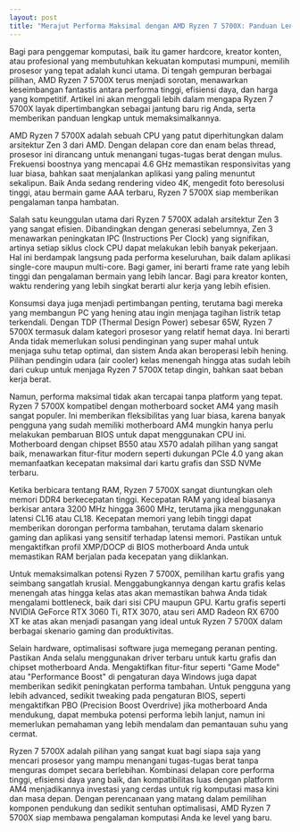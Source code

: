```yaml
---
layout: post
title: "Merajut Performa Maksimal dengan AMD Ryzen 7 5700X: Panduan Lengkap untuk Enthusiast"
---
```


Bagi para penggemar komputasi, baik itu gamer hardcore, kreator konten, atau profesional yang membutuhkan kekuatan komputasi mumpuni, memilih prosesor yang tepat adalah kunci utama. Di tengah gempuran berbagai pilihan, AMD Ryzen 7 5700X terus menjadi sorotan, menawarkan keseimbangan fantastis antara performa tinggi, efisiensi daya, dan harga yang kompetitif. Artikel ini akan menggali lebih dalam mengapa Ryzen 7 5700X layak dipertimbangkan sebagai jantung baru rig Anda, serta memberikan panduan lengkap untuk memaksimalkannya.

AMD Ryzen 7 5700X adalah sebuah CPU yang patut diperhitungkan dalam arsitektur Zen 3 dari AMD. Dengan delapan core dan enam belas thread, prosesor ini dirancang untuk menangani tugas-tugas berat dengan mulus. Frekuensi boostnya yang mencapai 4.6 GHz memastikan responsivitas yang luar biasa, bahkan saat menjalankan aplikasi yang paling menuntut sekalipun. Baik Anda sedang rendering video 4K, mengedit foto beresolusi tinggi, atau bermain game AAA terbaru, Ryzen 7 5700X siap memberikan pengalaman tanpa hambatan.

Salah satu keunggulan utama dari Ryzen 7 5700X adalah arsitektur Zen 3 yang sangat efisien. Dibandingkan dengan generasi sebelumnya, Zen 3 menawarkan peningkatan IPC (Instructions Per Clock) yang signifikan, artinya setiap siklus clock CPU dapat melakukan lebih banyak pekerjaan. Hal ini berdampak langsung pada performa keseluruhan, baik dalam aplikasi single-core maupun multi-core. Bagi gamer, ini berarti frame rate yang lebih tinggi dan pengalaman bermain yang lebih lancar. Bagi para kreator konten, waktu rendering yang lebih singkat berarti alur kerja yang lebih efisien.

Konsumsi daya juga menjadi pertimbangan penting, terutama bagi mereka yang membangun PC yang hening atau ingin menjaga tagihan listrik tetap terkendali. Dengan TDP (Thermal Design Power) sebesar 65W, Ryzen 7 5700X termasuk dalam kategori prosesor yang relatif hemat daya. Ini berarti Anda tidak memerlukan solusi pendinginan yang super mahal untuk menjaga suhu tetap optimal, dan sistem Anda akan beroperasi lebih hening. Pilihan pendingin udara (air cooler) kelas menengah hingga atas sudah lebih dari cukup untuk menjaga Ryzen 7 5700X tetap dingin, bahkan saat beban kerja berat.

Namun, performa maksimal tidak akan tercapai tanpa platform yang tepat. Ryzen 7 5700X kompatibel dengan motherboard socket AM4 yang masih sangat populer. Ini memberikan fleksibilitas yang luar biasa, karena banyak pengguna yang sudah memiliki motherboard AM4 mungkin hanya perlu melakukan pembaruan BIOS untuk dapat menggunakan CPU ini. Motherboard dengan chipset B550 atau X570 adalah pilihan yang sangat baik, menawarkan fitur-fitur modern seperti dukungan PCIe 4.0 yang akan memanfaatkan kecepatan maksimal dari kartu grafis dan SSD NVMe terbaru.

Ketika berbicara tentang RAM, Ryzen 7 5700X sangat diuntungkan oleh memori DDR4 berkecepatan tinggi. Kecepatan RAM yang ideal biasanya berkisar antara 3200 MHz hingga 3600 MHz, terutama jika menggunakan latensi CL16 atau CL18. Kecepatan memori yang lebih tinggi dapat memberikan dorongan performa tambahan, terutama dalam skenario gaming dan aplikasi yang sensitif terhadap latensi memori. Pastikan untuk mengaktifkan profil XMP/DOCP di BIOS motherboard Anda untuk memastikan RAM berjalan pada kecepatan yang diiklankan.

Untuk memaksimalkan potensi Ryzen 7 5700X, pemilihan kartu grafis yang seimbang sangatlah krusial. Menggabungkannya dengan kartu grafis kelas menengah atas hingga kelas atas akan memastikan bahwa Anda tidak mengalami bottleneck, baik dari sisi CPU maupun GPU. Kartu grafis seperti NVIDIA GeForce RTX 3060 Ti, RTX 3070, atau seri AMD Radeon RX 6700 XT ke atas akan menjadi pasangan yang ideal untuk Ryzen 7 5700X dalam berbagai skenario gaming dan produktivitas.

Selain hardware, optimalisasi software juga memegang peranan penting. Pastikan Anda selalu menggunakan driver terbaru untuk kartu grafis dan chipset motherboard Anda. Mengaktifkan fitur-fitur seperti "Game Mode" atau "Performance Boost" di pengaturan daya Windows juga dapat memberikan sedikit peningkatan performa tambahan. Untuk pengguna yang lebih advanced, sedikit tweaking pada pengaturan BIOS, seperti mengaktifkan PBO (Precision Boost Overdrive) jika motherboard Anda mendukung, dapat membuka potensi performa lebih lanjut, namun ini memerlukan pemahaman yang lebih mendalam dan pemantauan suhu yang cermat.

Ryzen 7 5700X adalah pilihan yang sangat kuat bagi siapa saja yang mencari prosesor yang mampu menangani tugas-tugas berat tanpa menguras dompet secara berlebihan. Kombinasi delapan core performa tinggi, efisiensi daya yang baik, dan kompatibilitas luas dengan platform AM4 menjadikannya investasi yang cerdas untuk rig komputasi masa kini dan masa depan. Dengan perencanaan yang matang dalam pemilihan komponen pendukung dan sedikit sentuhan optimalisasi, AMD Ryzen 7 5700X siap membawa pengalaman komputasi Anda ke level yang baru.
